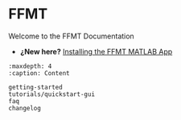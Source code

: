 # FFMT

Welcome to the FFMT Documentation

- **¿New here?** [Installing the FFMT MATLAB App](getting-started.md)


```{toctree}
:maxdepth: 4
:caption: Content

getting-started
tutorials/quickstart-gui
faq
changelog
